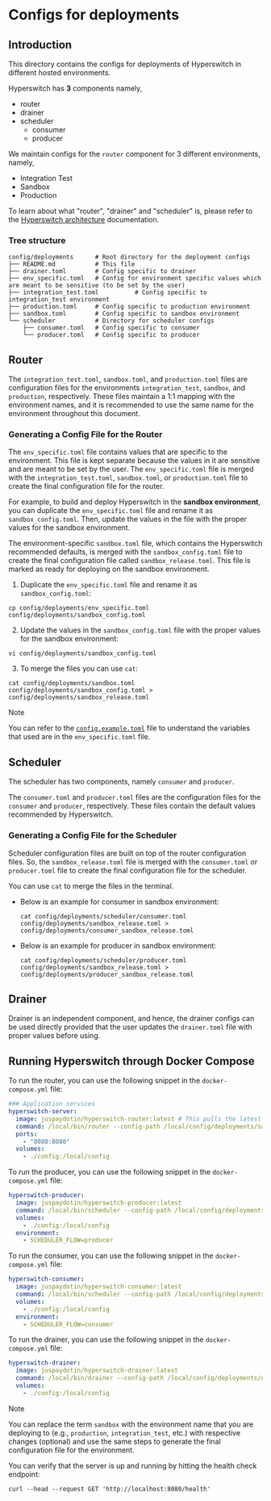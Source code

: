 # Configs for deployments

## Introduction

This directory contains the configs for deployments of Hyperswitch in different hosted environments.

Hyperswitch has **3** components namely,

- router
- drainer
- scheduler
  - consumer
  - producer

We maintain configs for the `router` component for 3 different environments, namely,

- Integration Test
- Sandbox
- Production

To learn about what "router", "drainer" and "scheduler" is, please refer to the [Hyperswitch architecture][architecture] documentation.

### Tree structure

```text
config/deployments      # Root directory for the deployment configs
├── README.md           # This file
├── drainer.toml        # Config specific to drainer
├── env_specific.toml   # Config for environment specific values which are meant to be sensitive (to be set by the user)
├── integration_test.toml          # Config specific to integration_test environment
├── production.toml     # Config specific to production environment
├── sandbox.toml        # Config specific to sandbox environment
└── scheduler           # Directory for scheduler configs
    ├── consumer.toml   # Config specific to consumer
    └── producer.toml   # Config specific to producer
```

## Router

The `integration_test.toml`, `sandbox.toml`, and `production.toml` files are configuration files for the environments `integration_test`, `sandbox`, and `production`, respectively. These files maintain a 1:1 mapping with the environment names, and it is recommended to use the same name for the environment throughout this document.

### Generating a Config File for the Router

The `env_specific.toml` file contains values that are specific to the environment. This file is kept separate because the values in it are sensitive and are meant to be set by the user. The `env_specific.toml` file is merged with the `integration_test.toml`, `sandbox.toml`, or `production.toml` file to create the final configuration file for the router.

For example, to build and deploy Hyperswitch in the **sandbox environment**, you can duplicate the `env_specific.toml` file and rename it as `sandbox_config.toml`. Then, update the values in the file with the proper values for the sandbox environment.

The environment-specific `sandbox.toml` file, which contains the Hyperswitch recommended defaults, is merged with the `sandbox_config.toml` file to create the final configuration file called `sandbox_release.toml`. This file is marked as ready for deploying on the sandbox environment.

1. Duplicate the `env_specific.toml` file and rename it as `sandbox_config.toml`:

  ```shell
  cp config/deployments/env_specific.toml config/deployments/sandbox_config.toml
  ```

2. Update the values in the `sandbox_config.toml` file with the proper values for the sandbox environment:

  ```shell
  vi config/deployments/sandbox_config.toml
  ```

3. To merge the files you can use `cat`:

  ```shell
  cat config/deployments/sandbox.toml config/deployments/sandbox_config.toml > config/deployments/sandbox_release.toml
  ```

> [!NOTE]
> You can refer to the [`config.example.toml`][config_example] file to understand the variables that used are in the `env_specific.toml` file.

## Scheduler

The scheduler has two components, namely `consumer` and `producer`.

The `consumer.toml` and `producer.toml` files are the configuration files for the `consumer` and `producer`, respectively. These files contain the default values recommended by Hyperswitch.

### Generating a Config File for the Scheduler

Scheduler configuration files are built on top of the router configuration files. So, the `sandbox_release.toml` file is merged with the `consumer.toml` or `producer.toml` file to create the final configuration file for the scheduler.

You can use `cat` to merge the files in the terminal.

- Below is an example for consumer in sandbox environment:

  ```shell
  cat config/deployments/scheduler/consumer.toml config/deployments/sandbox_release.toml > config/deployments/consumer_sandbox_release.toml
  ```

- Below is an example for producer in sandbox environment:

  ```shell
  cat config/deployments/scheduler/producer.toml config/deployments/sandbox_release.toml > config/deployments/producer_sandbox_release.toml
  ```

## Drainer

Drainer is an independent component, and hence, the drainer configs can be used directly provided that the user updates the `drainer.toml` file with proper values before using.

## Running Hyperswitch through Docker Compose

To run the router, you can use the following snippet in the `docker-compose.yml` file:

```yaml
### Application services
hyperswitch-server:
  image: juspaydotin/hyperswitch-router:latest # This pulls the latest image from Docker Hub. If you wish to use a version without added features (like KMS), you can replace `latest` with `standalone`. However, please note that the standalone version is not recommended for production use.
  command: /local/bin/router --config-path /local/config/deployments/sandbox_release.toml # <--- Change this to the config file that is generated for the environment.
  ports:
    - "8080:8080"
  volumes:
    - ./config:/local/config
```

To run the producer, you can use the following snippet in the `docker-compose.yml` file:

```yaml
hyperswitch-producer:
  image: juspaydotin/hyperswitch-producer:latest
  command: /local/bin/scheduler --config-path /local/config/deployments/producer_sandbox_release.toml # <--- Change this to the config file that is generated for the environment.
  volumes:
    - ./config:/local/config
  environment:
    - SCHEDULER_FLOW=producer
```

To run the consumer, you can use the following snippet in the `docker-compose.yml` file:

```yaml
hyperswitch-consumer:
  image: juspaydotin/hyperswitch-consumer:latest
  command: /local/bin/scheduler --config-path /local/config/deployments/consumer_sandbox_release.toml # <--- Change this to the config file that is generated for the environment
  volumes:
    - ./config:/local/config
  environment:
    - SCHEDULER_FLOW=consumer
```

To run the drainer, you can use the following snippet in the `docker-compose.yml` file:

```yaml
hyperswitch-drainer:
  image: juspaydotin/hyperswitch-drainer:latest
  command: /local/bin/drainer --config-path /local/config/deployments/drainer.toml
  volumes:
    - ./config:/local/config
```

> [!NOTE]
> You can replace the term `sandbox` with the environment name that you are deploying to (e.g., `production`, `integration_test`, etc.) with respective changes (optional) and use the same steps to generate the final configuration file for the environment.

You can verify that the server is up and running by hitting the health check endpoint:

```shell
curl --head --request GET 'http://localhost:8080/health'
```

[architecture]: /docs/architecture.md
[config_example]: /config/config.example.toml
